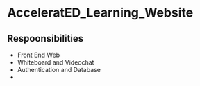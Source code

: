 # AcceleratED_Learning_Website

## Respoonsibilities
- Front End Web
- Whiteboard and Videochat
- Authentication and Database
- 
